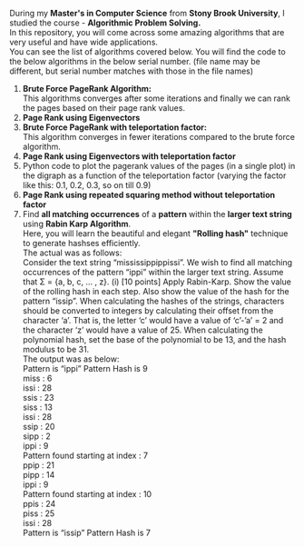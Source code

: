 During my **Master's in Computer Science** from **Stony Brook University**, I studied the course - **Algorithmic Problem Solving.** <br>
In this repository, you will come across some amazing algorithms that are very useful and have wide applications. <br>
You can see the list of algorithms covered below. You will find the code to the below algorithms in the below serial number. (file name may be different, but serial number matches with those in the file names) <br>
1. **Brute Force PageRank Algorithm:** <br>
   This algorithms converges after some iterations and finally we can rank the pages based on their page rank values.
2. **Page Rank using Eigenvectors**
3. **Brute Force PageRank with teleportation factor:** <br>
   This algorithm converges in fewer iterations compared to the brute force algorithm.
4. **Page Rank using Eigenvectors with teleportation factor**
5. Python code to plot the pagerank values of the pages (in a single plot) in the digraph as a function of the teleportation factor (varying the factor like this: 0.1, 0.2, 0.3, so on till 0.9)
6. **Page Rank using repeated squaring method without teleportation factor**
7. Find **all matching occurrences** of a **pattern** within the **larger text string** using **Rabin Karp Algorithm**. <br>
   Here, you will learn the beautiful and elegant **"Rolling hash"** technique to generate hashses efficiently. <br>
   The actual was as follows: <br>
    	Consider the text string “mississippippissi”. We wish to find all matching occurrences of the
	pattern “ippi” within the larger text string. Assume that Σ = {a, b, c, … , z}.
	(i) [10 points] Apply Rabin-Karp. Show the value of the rolling hash in each step. Also show the
	value of the hash for the pattern “issip”. When calculating the hashes of the strings, characters
	should be converted to integers by calculating their offset from the character ‘a’. That is, the
	letter ‘c’ would have a value of ‘c’-’a’ = 2 and the character ‘z’ would have a value of 25. When
	calculating the polynomial hash, set the base of the polynomial to be 13, and the hash modulus
	to be 31.<br>
   The output was as below: <br>
   	Pattern is “ippi” Pattern Hash is 9 <br>
	miss : 6 <br>
	issi : 28 <br>
	ssis : 23 <br>
	siss : 13<br>
	issi : 28<br>
	ssip : 20<br>
	sipp : 2<br>
	ippi : 9<br>
	Pattern found starting at index : 7<br>
	ppip : 21<br>
	pipp : 14<br>
	ippi : 9<br>
	Pattern found starting at index : 10<br>
	ppis : 24<br>
	piss : 25<br>
	issi : 28<br>
	Pattern is “issip” Pattern Hash is 7
